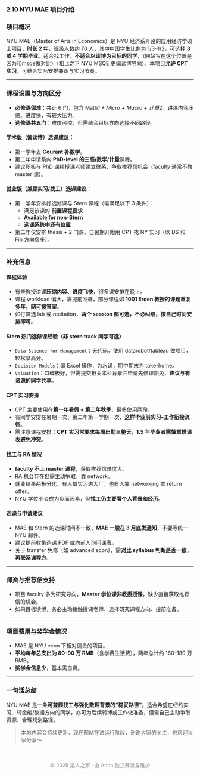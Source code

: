 
### 2.10 NYU MAE 项目介绍

###  项目概况

NYU MAE（Master of Arts in Economics）是 NYU 经济系开设的应用经济学硕士项目，**时长 2 年**，班级人数约 70 人，其中中国学生比例为 1/3–1/2，可选择 **3 或 4 学期毕业**。适合找工作，**不适合以读博为目标的同学**，（网站写在这个位置是因为和msqe做对比）（相比之下 NYU MSQE 更偏读博导向）。本项目**允许 CPT 实习**，可结合实际安排兼职与实习节奏。

---

###  课程设置与方向区分

- **必修课偏难**：共计 6 门，包含 Math*1 + Micro + Macro + 计量*2。讲课内容压缩、进度快，有较大压力。
- **选修课共五门**：难度可控，但需结合目标方向选择不同路径。

#### 学术版（偏读博）选课建议：

- 第一学年去 **Courant 补数学**。
- 第二年申请系内 **PhD-level 的三高/数学/计量**课程。
- 建议积极与 PhD 课程授课老师建立联系、争取推荐信机会（faculty 通常不教 master 课）。

#### 就业版（兼顾实习/找工）选课建议：

- 第一学年安排好选修课与 Stern 课程（需满足以下 3 条件）：
  - 满足该课的 **前置课程要求**
  - **Available for non-Stern**
  - **选课系统中还有位置**
- 第二年仅安排 thesis + 2 门课，自暑期开始用 CPT 找 NY 实习（以 DS 和 Fin 方向居多）。

---

###  补充信息

####  课程体验

- 有些教授讲课**压缩内容、进度飞快**，很多课安排在晚上。
- 课程 workload 偏大，需提前准备，部分课程如 **1001 Erden 教授的课题重复多年，网可搜答案**。
- 如打算选 lab 或 recitation，**两个 session 都可选，不必纠结，按自己时间安排即可**。

####  Stern 热门选修课经验（非 stern track 同学可选）

- `Data Science for Management`：无代码，使用 datarobot/tableau 做项目，轻松拿高分。
- `Decision Models`：偏 Excel 操作，为水课，期中期末为 take-home。
- `Valuation`：口碑极好，但需提交相关本科背景并申请先修课豁免，**建议与有资源的同学共享**。

####  CPT 实习安排

- CPT 主要使用在**第一年暑假 + 第二年秋季**，最多使用两段。
- 有同学安排在暑期一次、第二年第一学期一次，**这样毕业前实习–工作衔接流畅**。
- 需注意课程安排：**CPT 实习常要求每周出勤三整天，1.5 年毕业者需慎重排课表避免冲突**。

####  找工与 RA 情况

- **faculty 不上 master 课程**，获取推荐信难度大。
- RA 机会存在但需主动争取，靠 network。
- 就业结果两极分化，有人借实习进大厂，也有人靠 networking 拿 return offer。
- NYU 学位不会成为负面因素，但**找工仍主要看个人背景和经历**。

####  选课与申请建议

- MAE 和 Stern 的选课时间不一致，**MAE 一般在 3 月底发通知**，不要等统一 NYU 邮件。
- 建议提前收集选课 PDF 或向前人询问课表。
- 关于 transfer 免修（如 advanced econ），需**对比 syllabus 判断是否一致，再联系课程方**。

---

### 师资与推荐信支持

- 项目 faculty 多为研究导向，**Master 学位课非教授授课**，缺少直接获取推荐信的机会。
- 如果目标读博，务必主动接触授课老师、选择研究课程方向、提前准备。

---

###  项目费用与奖学金情况

- MAE 是 NYU econ 下相对偏贵的项目。
- **平均每年总支出为 80–90 万 RMB**（含学费生活费），两年总计约 160–180 万 RMB。
- **奖学金信息少**，基本需自费。

---

###  一句话总结

NYU MAE 是一条**可兼顾找工与强化数理背景的“稳妥路径”**。适合希望在纽约实习、转金融/数据方向的同学，亦可为后续转博或工作做准备，但需自己主动争取资源、合理规划路径。




> 本站内容会持续更新，现在网站在试运行阶段，谢谢大家的关注，也欢迎大家分享～


<p style="font-size: 0.85rem; color: #888; text-align: center; margin-top: 3rem;">
© 2025 猿人之家 · 由 Anna 独立开发与维护 
</p>

